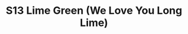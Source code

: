 ---
title: S13 Lime Green (We Love You Long Lime)
permalink: "/teams/s13-lime"
teamslug: s13-lime
members:
- Donald Mitchell - Captain
- Marvin Washington - QB
- Alexander Anzures
- Nicholas Bonard
- Josh Grossman
- Drew Halunen
- Nikki Kasparek
- Scott Kelly
- Amanda Livingstone
- Alex Mendoza
- Michael Peters
- Joshua Richards
- Charles Tolliver
teamid: 4818
name: S13 Lime Green
color: We Love You Long Lime
division: ''
---